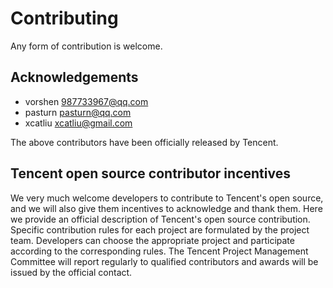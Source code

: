 # Contributing

Any form of contribution is welcome.

## Acknowledgements

- vorshen <987733967@qq.com>
- pasturn <pasturn@qq.com>
- xcatliu <xcatliu@gmail.com>

The above contributors have been officially released by Tencent.

## Tencent open source contributor incentives

We very much welcome developers to contribute to Tencent's open source, and we will also give them incentives to acknowledge and thank them. Here we provide an official description of Tencent's open source contribution. Specific contribution rules for each project are formulated by the project team. Developers can choose the appropriate project and participate according to the corresponding rules. The Tencent Project Management Committee will report regularly to qualified contributors and awards will be issued by the official contact.
